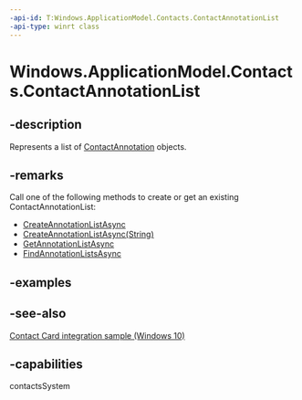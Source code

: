 ```yaml
---
-api-id: T:Windows.ApplicationModel.Contacts.ContactAnnotationList
-api-type: winrt class
---
```


<!-- Class syntax.
public class ContactAnnotationList : Windows.ApplicationModel.Contacts.IContactAnnotationList
-->

# Windows.ApplicationModel.Contacts.ContactAnnotationList

## -description
Represents a list of [ContactAnnotation](contactannotation.md) objects.

## -remarks
Call one of the following methods to create or get an existing ContactAnnotationList:


+ [CreateAnnotationListAsync](contactannotationstore_createannotationlistasync_777171367.md)
+ [CreateAnnotationListAsync(String)](contactannotationstore_createannotationlistasync_2010335367.md)
+ [GetAnnotationListAsync](contactannotationstore_getannotationlistasync_1462689163.md)
+ [FindAnnotationListsAsync](contactannotationstore_findannotationlistsasync_660284737.md)


## -examples

## -see-also
[Contact Card integration sample (Windows 10)](https://github.com/Microsoft/Windows-universal-samples/tree/master/Samples/ContactCardIntegration)
## -capabilities
contactsSystem
